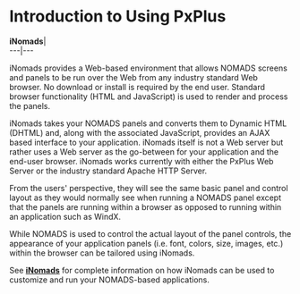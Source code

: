 # Introduction to Using PxPlus  
  
**iNomads**|   
---|---  
  
iNomads provides a Web-based environment that allows NOMADS screens and panels to be run over the Web from any industry standard Web browser. No download or install is required by the end user. Standard browser functionality (HTML and JavaScript) is used to render and process the panels.

iNomads takes your NOMADS panels and converts them to Dynamic HTML (DHTML) and, along with the associated JavaScript, provides an AJAX based interface to your application. iNomads itself is not a Web server but rather uses a Web server as the go-between for your application and the end-user browser. iNomads works currently with either the PxPlus Web Server or the industry standard Apache HTTP Server.

From the users' perspective, they will see the same basic panel and control layout as they would normally see when running a NOMADS panel except that the panels are running within a browser as opposed to running within an application such as WindX.

While NOMADS is used to control the actual layout of the panel controls, the appearance of your application panels (i.e. font, colors, size, images, etc.) within the browser can be tailored using iNomads.

See **[iNomads](../../iNOMADS/iNOMADS%20Introduction.md)** for complete information on how iNomads can be used to customize and run your NOMADS-based applications.

